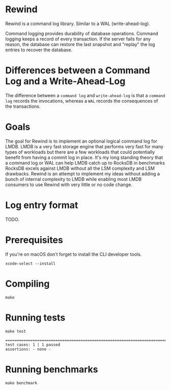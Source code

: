 # Rewind
Rewind is a command log library. Similar to a WAL (write-ahead-log).

Command logging provides durability of database operations. Command logging keeps a record of every transaction. If the server fails for any reason, the database can restore the last snapshot and "replay" the log entries to recover the database.

# Differences between a Command Log and a Write-Ahead-Log
The difference between a `command log` and `write-ahead-log` is that a `command log` records the invocations, whereas a `WAL` records the consequences of the transactions.

# Goals
The goal for Rewind is to implement an optional logical command log for LMDB. LMDB is a very fast storage engine that performs very fast for many types of workloads but there are a few workloads that could potentially benefit from having a commit log in place. It's my long standing theory that a command log or WAL can help LMDB catch up to RocksDB in benchmarks RocksDB excels against LMDB without all the LSM complexity and LSM drawbacks. Rewind is an attempt to implement my ideas without adding a bunch of internal complexity to LMDB while enabling most LMDB consumers to use Rewind with very little or no code change.

# Log entry format
TODO.

# Prerequisites
If you're on macOS don't forget to install the CLI developer tools.
```
xcode-select --install
```

# Compiling
```
make
```

# Running tests
```
make test

===============================================================================
test cases: 1 | 1 passed
assertions: - none -
```

# Running benchmarks
```
make benchmark
```